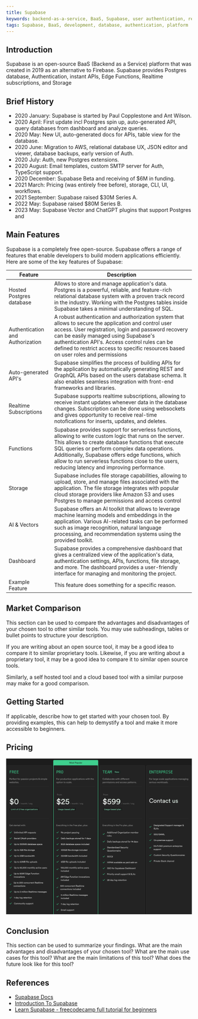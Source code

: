 ```yaml
---
title: Supabase
keywords: backend-as-a-service, BaaS, Supabase, user authentication, real-time database, storage, hosting, cloud functions, AI & vectors, realtime, edge functions
tags: Supabase, BaaS, development, database, authentication, platform
---
```


## Introduction

Supabase is an open-source BaaS (Backend as a Service) platform that was created in 2019 as an alternative to Firebase.
Supabase provides Postgres database, Authentication, instant APIs, Edge Functions, Realtime subscriptions, and Storage

## Brief History

- 2020 January: Supabase is started by Paul Copplestone and Ant Wilson.
- 2020 April: First update incl Postgres spin up, auto-generated API, query databases from dashboard and analyze queries.
- 2020 May: New UI, auto-generated docs for APIs, table view for the database.
- 2020 June: Migration to AWS, relational database UX, JSON editor and viewer, database backups, early version of Auth.
- 2020 July: Auth, new Postgres extensions.
- 2020 August: Email templates, custom SMTP server for Auth, TypeScript support.
- 2020 December: Supabase Beta and receiving of $6M in funding.
- 2021 March: Pricing (was entirely free before), storage, CLI, UI, workflows.
- 2021 September: Supabase raised $30M Series A.
- 2022 May: Supabase raised $80M Series B.
- 2023 May: Supabase Vector and ChatGPT plugins that support Postgres and

## Main Features

Supabase is a completely free open-source. Supabase offers a range of features that enable developers to build modern applications efficiently. Here are some of the key features of Supabase:

| Feature                          | Description                                                                                                                                                                                                                                                                                                                                                             |
| -------------------------------- | ----------------------------------------------------------------------------------------------------------------------------------------------------------------------------------------------------------------------------------------------------------------------------------------------------------------------------------------------------------------------- |
| Hosted Postgres database         | Allows to store and manage application's data. Postgres is a powerful, reliable, and feature-rich relational database system with a proven track record in the industry. Working with the Postgres tables inside Supabase takes a minimal understanding of SQL.                                                                                                         |
| Authentication and Authorization | A robust authentication and authorization system that allows to secure the application and control user access. User registration, login and password recovery can be easily managed using Supabase's authentication API's. Access control rules can be defined to restrict access to specific resources based on user roles and permissions                            |
| Auto-generated API's             | Supabase simplifies the process of building APIs for the application by automatically generating REST and GraphQL APIs based on the users database schema. It also enables seamless integration with front-end frameworks and libraries.                                                                                                                                |
| Realtime Subscriptions           | Supabase supports realtime subscriptions, allowing to receive instant updates whenever data in the database changes. Subscription can be done using websockets and gives opportunity to receive real-time notofications for inserts, updates, and deletes.                                                                                                              |
| Functions                        | Supabase provides support for serverless functions, allowing to write custom logic that runs on the server. This allows to create database functions that execute SQL queries or perform complex data operations. Additionally, Supabase offers edge functions, which allow to run serverless functions close to the users, reducing latency and improving performance. |
| Storage                          | Supabase includes file storage capabilities, allowing to upload, store, and manage files associated with the application. The file storage integrates with popular cloud storage providers like Amazon S3 and uses Postgres to manage permissions and access control                                                                                                    |
| AI & Vectors                     | Supabase offers an AI toolkit that allows to leverage machine learning models and embeddings in the application. Various AI-related tasks can be performed such as image recognition, natural language processing, and recommendation systems using the provided toolkit.                                                                                               |
| Dashboard                        | Supabase provides a comprehensive dashboard that gives a centralized view of the application's data, authentication settings, APIs, functions, file storage, and more. The dashboard provides a user-friendly interface for managing and monitoring the project.                                                                                                        |
| Example Feature                  | This feature does something for a specific reason.                                                                                                                                                                                                                                                                                                                      |

## Market Comparison

This section can be used to compare the advantages and disadvantages of your chosen tool to other similar tools. You may use subheadings, tables or bullet points to structure your description.

If you are writing about an open source tool, it may be a good idea to compare it to similar proprietary tools. Likewise, if you are writing about a proprietary tool, it may be a good idea to compare it to similar open source tools.

Similarly, a self hosted tool and a cloud based tool with a similar purpose may make for a good comparison.

## Getting Started

If applicable, describe how to get started with your chosen tool. By providing examples, this can help to demystify a tool and make it more accessible to beginners.

## Pricing

![Pricing](./img/pricing.png)

## Conclusion

This section can be used to summarize your findings. What are the main advantages and disadvantages of your chosen tool? What are the main use cases for this tool? What are the main limitations of this tool? What does the future look like for this tool?

## References

- [Supabase Docs](https://supabase.com/docs)
- [Introduction To Supabase](https://www.adservio.fr/post/introduction-to-supabase)
- [Learn Supabase - freecodecamp full tutorial for beginners](https://www.youtube.com/watch?v=dU7GwCOgvNY)
